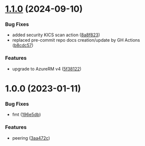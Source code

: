# [1.1.0](https://github.com/data-platform-hq/terraform-azurerm-peering/compare/v1.0.0...v1.1.0) (2024-09-10)


### Bug Fixes

* added security KICS scan action ([8a8f823](https://github.com/data-platform-hq/terraform-azurerm-peering/commit/8a8f8233e3fb1cee319fcf946ecf3259f2fab98c))
* replaced pre-commit repo docs creation/update by GH Actions ([b8cdc57](https://github.com/data-platform-hq/terraform-azurerm-peering/commit/b8cdc576b03c8fa867adf00d2f180d0af08b9fd8))


### Features

* upgrade to AzureRM v4 ([5f38122](https://github.com/data-platform-hq/terraform-azurerm-peering/commit/5f3812268d31bbdaae9e5b85b8cac216e9539674))

# 1.0.0 (2023-01-11)


### Bug Fixes

* fmt ([196e5db](https://github.com/data-platform-hq/terraform-azurerm-peering/commit/196e5dbbf133810c476133c4fad68d16cb909ab6))


### Features

* peering ([3aa472c](https://github.com/data-platform-hq/terraform-azurerm-peering/commit/3aa472c722bbf6ddaeae57821462d4b31e88dd4e))
